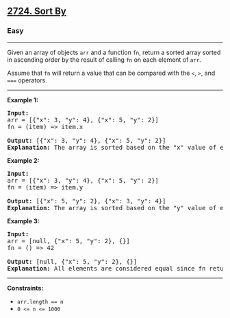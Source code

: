 <h2><a href="https://leetcode.com/problems/sort-by/">2724. Sort By</a></h2>
<h3>Easy</h3>
<hr>
<div>
<p>Given an array of objects <code>arr</code> and a function <code>fn</code>, return a sorted array sorted in ascending order by the result of calling <code>fn</code> on each element of <code>arr</code>. </p>

<p>Assume that <code>fn</code> will return a value that can be compared with the <code>&lt;</code>, <code>&gt;</code>, and <code>===</code> operators.</p>

<hr>

<p><strong>Example 1:</strong></p>

<pre><strong>Input:</strong> 
arr = [{"x": 3, "y": 4}, {"x": 5, "y": 2}]
fn = (item) => item.x

<strong>Output:</strong> [{"x": 3, "y": 4}, {"x": 5, "y": 2}]
<strong>Explanation:</strong> The array is sorted based on the "x" value of each object.
</pre>

<p><strong>Example 2:</strong></p>

<pre><strong>Input:</strong> 
arr = [{"x": 3, "y": 4}, {"x": 5, "y": 2}]
fn = (item) => item.y

<strong>Output:</strong> [{"x": 5, "y": 2}, {"x": 3, "y": 4}]
<strong>Explanation:</strong> The array is sorted based on the "y" value of each object.
</pre>

<p><strong>Example 3:</strong></p>

<pre><strong>Input:</strong> 
arr = [null, {"x": 5, "y": 2}, {}]
fn = () => 42

<strong>Output:</strong> [null, {"x": 5, "y": 2}, {}]
<strong>Explanation:</strong> All elements are considered equal since fn returns the same value for all, so the array remains in its original order.
</pre>

<hr>

<p><strong>Constraints:</strong></p>

<ul>
  <li><code>arr.length == n</code></li>
  <li><code>0 &lt;= n &lt;= 1000</code></li>
</ul>
</div>
